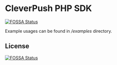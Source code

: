# CleverPush PHP SDK
[![FOSSA Status](https://app.fossa.com/api/projects/git%2Bgithub.com%2Fcleverpush%2Fcleverpush-php-sdk.svg?type=shield)](https://app.fossa.com/projects/git%2Bgithub.com%2Fcleverpush%2Fcleverpush-php-sdk?ref=badge_shield)


Example usages can be found in */examples* directory.


## License
[![FOSSA Status](https://app.fossa.com/api/projects/git%2Bgithub.com%2Fcleverpush%2Fcleverpush-php-sdk.svg?type=large)](https://app.fossa.com/projects/git%2Bgithub.com%2Fcleverpush%2Fcleverpush-php-sdk?ref=badge_large)